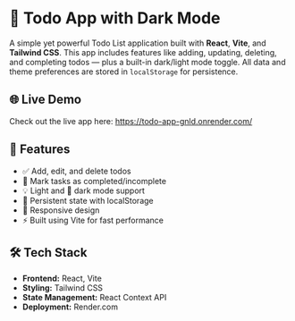 # 📝 Todo App with Dark Mode

A simple yet powerful Todo List application built with **React**, **Vite**, and **Tailwind CSS**. This app includes features like adding, updating, deleting, and completing todos — plus a built-in dark/light mode toggle. All data and theme preferences are stored in `localStorage` for persistence.

## 🌐 Live Demo

Check out the live app here: https://todo-app-gnld.onrender.com/

## 🚀 Features

- ✅ Add, edit, and delete todos
- 🎯 Mark tasks as completed/incomplete
- 💡 Light and 🌙 dark mode support
- 💾 Persistent state with localStorage
- 📱 Responsive design
- ⚡ Built using Vite for fast performance


## 🛠️ Tech Stack

- **Frontend:** React, Vite
- **Styling:** Tailwind CSS
- **State Management:** React Context API
- **Deployment:** Render.com



